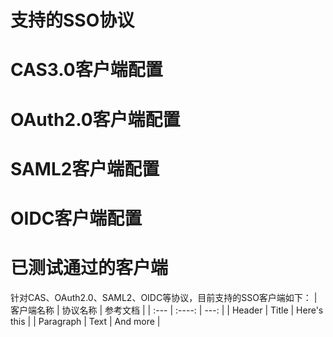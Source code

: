 # 支持的SSO协议
# CAS3.0客户端配置
# OAuth2.0客户端配置
# SAML2客户端配置
# OIDC客户端配置
# 已测试通过的客户端
针对CAS、OAuth2.0、SAML2、OIDC等协议，目前支持的SSO客户端如下：
| 客户端名称    | 协议名称     | 参考文档        |
| :---        |    :----:   |          ---: |
| Header      | Title       | Here's this   |
| Paragraph   | Text        | And more      |